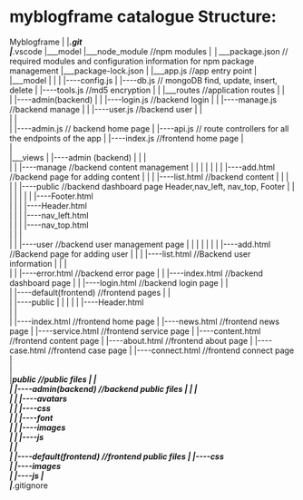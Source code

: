# myblogframe catalogue Structure:

Myblogframe
    |
    |___.git                            
    |___.vscode
    |___model
    |___node_module                                   //npm modules
    |
    │___package.json                                  // required modules and configuration information for npm package management
    |___package-lock.json
    |
    |___app.js                                        //app entry point
    |
    |___model
    |      |
    |      |----config.js
    |      |----db.js                                  // mongoDB find, update, insert, delete
    |      |----tools.js                               //md5 encryption
    |
    |
    |___routes                                        //application routes
    |      |      
    |      |----admin(backend)
    |      |      |----login.js                        //backend login
    |      |      |----manage.js                       //backend manage
    |      |      |----user.js                         //backend user
    |      |     
    |      |     
    |      |----admin.js                               // backend home page 
    |      |----api.js                                 // route controllers for all the endpoints of the app
    |      |----index.js                               //frontend home page
    |          
    |  
    |___views
    |      |----admin (backend)
    |      |       |    
    |      |       |----manage                         //backend content management 
    |      |       |       |
    |      |       |       |----add.html               //backend page for adding content 
    |      |       |       |----list.html              //backend  content 
    |      |       |    
    |      |       |----public                         //backend dashboard page Header,nav_left, nav_top, Footer
    |      |       |       |
    |      |       |       |----Footer.html    
    |      |       |       |----Header.html    
    |      |       |       |----nav_left.html          
    |      |       |       |----nav_top.html  
    |      |       |               
    |      |       |----user                           //backend user management page
    |      |       |       |
    |      |       |       |----add.html               //Backend page for adding user
    |      |       |       |----list.html              //Backend user information
    |      |       |          
    |      |       |----error.html                     //backend error page
    |      |       |----index.html                     //backend dashboard page
    |      |       |----login.html                     //backend login page
    |      |             
    |      |----default(frontend)                      //frontend pages
    |             |    
    |             |----public
    |             |       |
    |             |       |----Header.html    
    |             |    
    |             |----index.html                       //frontend home page
    |             |----news.html                        //frontend news page
    |             |----service.html                     //frontend service page
    |             |----content.html                     //frontend content page
    |             |----about.html                       //frontend about page
    |             |----case.html                        //frontend case page
    |             |----connect.html                     //frontend connect page
    |            
    |          
    |___public                                          //public files
    |      |          
    |      |----admin(backend)                          //backend public files
    |      |      |    
    |      |      |----avatars    
    |      |      |----css    
    |      |      |----font    
    |      |      |----images    
    |      |      |----js    
    |      |          
    |      |----default(frontend)                       //frontend public files
    |             |----css    
    |             |----images    
    |             |----js 
    |                
    |___.gitignore    